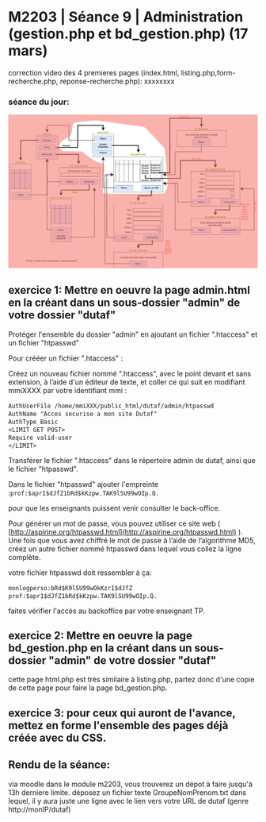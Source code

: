 # M2203 \| Séance 9 \| Administration \(gestion.php et bd\_gestion.php\) \(17 mars\)

correction video des 4 premieres pages \(index.html, listing.php,form-recherche.php, reponse-recherche.php\): xxxxxxxx

### séance du jour:

![Partie gestion BD](.gitbook/assets/dutaf3.png)

## exercice 1: Mettre en oeuvre la page admin.html en  la créant dans un sous-dossier "admin" de votre dossier "dutaf"

Protéger l'ensemble du dossier "admin" en ajoutant un fichier ".htaccess" et un fichier "htpasswd"

Pour crééer un fichier ".htaccess" :

Créez un nouveau fichier nommé ".htaccess", avec le point devant et sans extension, à l’aide d'un éditeur de texte, et coller ce qui suit en modifiant mmiXXXX par votre identifiant mmi :

```text
AuthUserFile /home/mmiXXX/public_html/dutaf/admin/htpasswd
AuthName "Acces securise a mon site Dutaf"
AuthType Basic
<LIMIT GET POST>
Require valid-user
</LIMIT>
```

Transférer le fichier ".htaccess" dans le répertoire admin de dutaf, ainsi que le fichier "htpasswd".

Dans le fichier "htpasswd" ajouter l'empreinte :`prof:$apr1$dJfZ1bRd$kKzpw.TAK9lSU99wOIp.Q.`

pour que les enseignants puissent venir consulter le back-office.

Pour générer un mot de passe, vous pouvez utiliser ce site web \( [http://aspirine.org/htpasswd.html](http://aspirine.org/htpasswd.html) \). Une fois que vous avez chiffré le mot de passe à l’aide de l’algorithme MD5, créez un autre fichier nommé htpasswd dans lequel vous collez la ligne complète.

votre fichier htpasswd doit ressembler à ça:

```text
monlogperso:bRd$K9lSU99wOkKzr1$dJfZ
prof:$apr1$dJfZ1bRd$kKzpw.TAK9lSU99wOIp.Q.
```

faites vérifier l'accès au backoffice par votre enseignant  TP.



## exercice 2: Mettre en oeuvre la page bd\_gestion.php en  la créant dans un sous-dossier "admin" de votre dossier "dutaf"

cette page html.php est très similaire à listing.php, partez donc d'une copie de cette page pour faire la page bd\_gestion.php.

## exercice 3: pour ceux qui auront de l'avance, mettez en forme l'ensemble des pages déjà créée avec du CSS.

## Rendu de la séance:

via moodle dans le module m2203, vous trouverez un dépot à faire jusqu'à 13h derniere limite. déposez un fichier texte GroupeNomPrenom.txt dans lequel, il y aura juste une ligne avec le lien vers votre URL de dutaf \(genre http://monIP/dutaf\)

